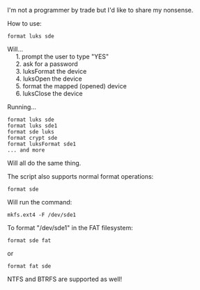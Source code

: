I'm not a programmer by trade but I'd like to share my nonsense.

How to use:

    format luks sde
Will...<BR>&nbsp;&nbsp;&nbsp;&nbsp;
    1. prompt the user to type "YES"<BR>&nbsp;&nbsp;&nbsp;&nbsp;
    2. ask for a password<BR>&nbsp;&nbsp;&nbsp;&nbsp;
    3. luksFormat the device<BR>&nbsp;&nbsp;&nbsp;&nbsp;
    4. luksOpen the device<BR>&nbsp;&nbsp;&nbsp;&nbsp;
    5. format the mapped (opened) device<BR>&nbsp;&nbsp;&nbsp;&nbsp;
    6. luksClose the device<BR>

Running...

    format luks sde
    format luks sde1
    format sde luks
    format crypt sde
    format luksFormat sde1
    ... and more
Will all do the same thing.


The script also supports normal format operations:

    format sde
Will run the command:

    mkfs.ext4 -F /dev/sde1

To format "/dev/sde1" in the FAT filesystem:

    format sde fat
or

    format fat sde

NTFS and BTRFS are supported as well!
